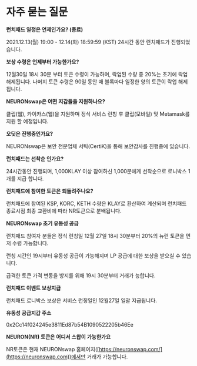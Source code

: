 # 자주 묻는 질문

**런치패드 일정은 언제인가요? (종료)**

2021.12.13(월) 19:00 - 12.14(화) 18:59:59 (KST) 24시간 동안 런치패드가 진행되었습니다.



**보상 수령은 언제부터 가능한가요?**

12월30일 18시 30분 부터 토큰 수령이 가능하며, 락업된 수량 중 20%는 초기에 락업 해제됩니다. 나머지 토큰 수령은 90일 동안 매 블록마다 일정한 양의 토큰이 락업 해제 됩니다.



**NEURONswap은 어떤 지갑들을 지원하나요?**

클립(웹), 카이카스(웹)을 지원하며 정식 서비스 런칭 후 클립(모바일) 및  Metamask를 지원 할 예정입니다. &#x20;



**오딧은 진행중인가요?**

NEURONswap은 보안 전문업체 서틱(CertiK)을 통해 보안감사를 진행중에 있습니다.



**런치패드는 선착순 인가요?**

24시간동안 진행되며, 1,000KLAY 이상 참여하신 1,000분에게 선착순으로 로니박스 1개를 지급 합니다.



**런치패드에 참여한 토큰은 되돌려주나요?**

런치패드에 참여된 KSP, KORC, KETH 수량은 KLAY로 환산하여 계산되며 런치패드 종료시점 최종 교환비에 따라 NR토큰으로 분배됩니다.&#x20;



**NEURONswap 초기 유동성 공급** &#x20;

런치패드 참여자 분들은 정식 런칭일 12월 27일 18시 30분부터 20%의 뉴런 토큰을 먼저 수령 가능합니다.

런칭 시간인 19시부터 유동성 공급이 가능해지며 LP 공급에 대한 보상을 받으실 수 있습니다.

급격한 토큰 가격 변동을 방지를 위해 19시 30분부터 거래가 능합니다.



**런치패드 이벤트 보상지급** &#x20;

런치패드 로니박스 보상은 서비스 런칭일인 12월27일  일괄 지급됩니다.   &#x20;



**유동성 공급지갑 주소**

0x2Cc14f024245e3811Ed87b54B1090522205b46Ee



**NEURON(NR) 토큰은 어디서 스왑이 가능한가요**&#x20;

NR토큰은 현재 NEURONswap 홈페이지([https://neuronswap.com/](https://neuronswap.com))에서만 거래가 가능합니다.&#x20;
